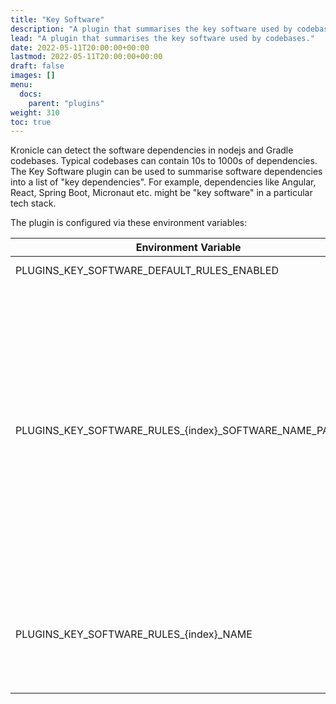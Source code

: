 ```yaml
---
title: "Key Software"
description: "A plugin that summarises the key software used by codebases."
lead: "A plugin that summarises the key software used by codebases."
date: 2022-05-11T20:00:00+00:00
lastmod: 2022-05-11T20:00:00+00:00
draft: false
images: []
menu:
  docs:
    parent: "plugins"
weight: 310
toc: true
---
```



Kronicle can detect the software dependencies in nodejs and Gradle codebases.  Typical codebases can contain 10s to
1000s of dependencies.  The Key Software plugin can be used to summarise software dependencies into a list of
"key dependencies".  For example, dependencies like Angular, React, Spring Boot, Micronaut etc. might be "key software"
in a particular tech stack.

The plugin is configured via these environment variables:

| Environment Variable                                     | Description                                                                                                                                                                                                                                                                                                                                                                                                                                                                                                                                                                                                                                                              | Example Value                | Required? |
|----------------------------------------------------------|--------------------------------------------------------------------------------------------------------------------------------------------------------------------------------------------------------------------------------------------------------------------------------------------------------------------------------------------------------------------------------------------------------------------------------------------------------------------------------------------------------------------------------------------------------------------------------------------------------------------------------------------------------------------------|------------------------------|-----------|
| PLUGINS_KEY_SOFTWARE_DEFAULT_RULES_ENABLED               | Used to disable Kronicle's built-in key software rules                                                                                                                                                                                                                                                                                                                                                                                                                                                                                                                                                                                                                   | false                        | Optional  |
| PLUGINS_KEY_SOFTWARE_RULES_{index}_SOFTWARE_NAME_PATTERN | This is used to tell Kronicle about "key software" in your tech stack.  This could be used to configure software like Gradle, Spring Boot, Micronaut, React, Vue.js etc. as being important software in your tech stack.  You can configure multiple rules.  The `{index}` in the environment name should start from 0 and be incremented for each rule.  Contains a regular expression to use to match a particular piece of software being used by a component.  For Java based components, this would a regular expression to make the "groupId:artifactId" of a JAR.  For a node.js based component, this would be a regular expression to match an npm package name | ^io.micronaut:micronaut-bom$ | Optional  |
| PLUGINS_KEY_SOFTWARE_RULES_{index}_NAME                  | This is paired with the SOFTWARE_NAME_PATTERN environment variable.  It configures what name Kronicle should show in Kronicle App when a piece of software matches the associated SOFTWARE_NAME_PATTERN.                                                                                                                                                                                                                                                                                                                                                                                                                                                                 | Micronaut                    | Optional  |
